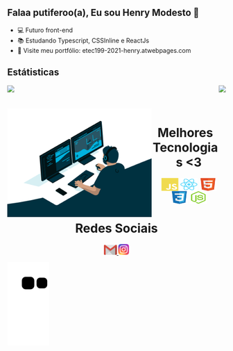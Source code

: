 ## Falaa putiferoo(a), Eu sou Henry Modesto  👋
- 💻 Futuro front-end
- 📚 Estudando Typescript, CSSInline e ReactJs
- 👀 Visite meu portfólio: etec199-2021-henry.atwebpages.com

## Estátisticas
<div>
  <img  height="170em" src="https://github-readme-stats.vercel.app/api?username=HenryModesto&show_icons=true&theme=great-gatsby&include_all_commits=true&count_private=true"/>
  <img align="right" height="150em" src="https://github-readme-stats.vercel.app/api/top-langs/?username=HenryModesto&layout=compact&langs_count=16&theme=great-gatsby"/>
</div>
<br>

<div  align="center"> 
  <div style="display: inline_block"><br>
    <img align="left" height="250" alt="coding-time" src="code.gif">
    <h1 align="center">Melhores Tecnologias <3</h1>
    <img align="center" height="30" width="40" alt="js-icon"  src="https://raw.githubusercontent.com/devicons/devicon/master/icons/javascript/javascript-plain.svg">
    <img align="center" height="30" width="40" alt="react-icon" src="https://raw.githubusercontent.com/devicons/devicon/master/icons/react/react-original.svg">
    <img align="center" height="30" width="40" alt="html-icon" src="https://raw.githubusercontent.com/devicons/devicon/master/icons/html5/html5-original.svg">
    <img align="center" height="30" width="40" alt="css-icon" src="https://raw.githubusercontent.com/devicons/devicon/master/icons/css3/css3-original.svg">
    <img align="center" height="30" width="40" alt="nodejs-icon" src="https://raw.githubusercontent.com/devicons/devicon/master/icons/nodejs/nodejs-original.svg">
   </div>
   
   <h1 align="center">Redes Sociais</h1>
    <a href = "mailto: modestohenry48@gmail.com">
      <img width="30" src="gmail.svg">
    </a>
    <a href = "https://www.instagram.com/_henry_modesto/">
      <img width="25" src="instagram.png">
    </a>
</div>

![Snake animation](https://github.com/HenryModesto/HenryModesto/blob/output/github-contribution-grid-snake.svg)
